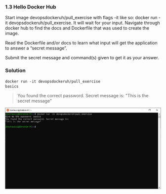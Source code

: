 ### 1.3 Hello Docker Hub
Start image devopsdockeruh/pull_exercise with flags -it like so: docker run -it devopsdockeruh/pull_exercise. It will wait for your input. Navigate through docker hub to find the docs and Dockerfile that was used to create the image.

Read the Dockerfile and/or docs to learn what input will get the application to answer a “secret message”.

Submit the secret message and command(s) given to get it as your answer.

### Solution
```
docker run -it devopsdockeruh/pull_exercise
basics
```

> You found the correct password. Secret message is:
"This is the secret message"

![Hello Docker Hub](screenshot.jpg)